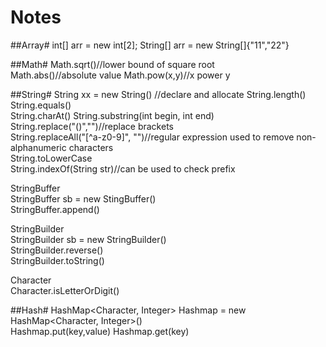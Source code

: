 Notes
=================

##Array#
int[] arr = new int[2];
String[] arr = new String[]{"11","22"}


##Math#
Math.sqrt()//lower bound of square root  
Math.abs()//absolute value
Math.pow(x,y)//x power y

##String#
String xx = new String() //declare and allocate
String.length()  
String.equals()  
String.charAt()
String.substring(int begin, int end)  
String.replace("()","")//replace brackets  
String.replaceAll("[^a-z0-9]", "")//regular expression used to remove non-alphanumeric characters  
String.toLowerCase  
String.indexOf(String str)//can be used to check prefix  

StringBuffer  
StringBuffer sb = new StingBuffer()  
StringBuffer.append()  

StringBuilder  
StringBuilder sb = new StringBuilder()  
StringBuilder.reverse()  
StringBuilder.toString()  

Character  
Character.isLetterOrDigit() 

##Hash#
HashMap<Character, Integer> Hashmap = new HashMap<Character, Integer>()  
Hashmap.put(key,value)
Hashmap.get(key)